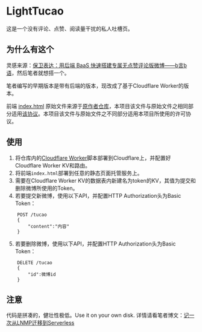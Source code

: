 # LightTucao

这是一个没有评论、点赞、阅读量干扰的私人吐槽页。

## 为什么有这个

灵感来源：[保卫表达：用后端 BaaS 快速搭建专属无点赞评论版微博——b言b语](https://sspai.com/post/60024)，然后笔者就想搭一个。

笔者编写的早期版本是带有后端的版本，现改成了基于Cloudflare Worker的版本。

前端 [index.html](./index.html) 原始文件来源于[原作者仓库](https://github.com/daibor/nonsense.fun)，本项目该文件与原始文件之相同部分适用[该协议](https://github.com/daibor/nonsense.fun/blob/master/LICENSE)。本项目该文件与原始文件之不同部分适用本项目所使用的许可协议。

## 使用

1. 将仓库内的[Cloudflare Worker](https://github.com/SamLangTen/LightTucao/tree/master/backend/cloudflare-worker)脚本部署到Cloudflare上，并配置好Cloudflare Worker KV和路由。
2. 将前端```index.html```部署到任意的静态页面托管服务上。
3. 需要在Cloudflare Worker KV的数据表内新建名为token的KV，其值为提交和删除微博所使用的Token。
4. 若要提交新微博，使用以下API，并配置HTTP Authorization头为Basic Token：
```
    POST /tucao
    {
        "content":"内容"
    }
```
5. 若要删除微博，使用以下API，并配置HTTP Authorization头为Basic Token：
```
    DELETE /tucao
    {
        "id":微博id
    }
```

## 注意

代码是拼凑的，健壮性极低。Use it on your own disk.
详情请看笔者博文：[记一次从LNMP迁移到Serverless](https://blog.samersions.net/article/a-journal-from-lnmp-to-serverless/)
